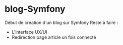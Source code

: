 # blog-Symfony
Début de création d'un blog sur Symfony
Reste à faire : 
- L'interface UX/UI
- Redirection page article un fois connecté 
